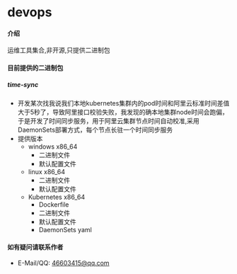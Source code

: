 # devops

#### 介绍
运维工具集合,非开源,只提供二进制包

#### 目前提供的二进制包
##### time-sync 
- 开发某次找我说我们本地kubernetes集群内的pod时间和阿里云标准时间差值大于5秒了，导致阿里接口校验失败，我发现的确本地集群node时间会跑偏，于是开发了时间同步服务，用于阿里云集群节点时间自动校准,采用DaemonSets部署方式，每个节点长驻一个时间同步服务
- 提供版本
  - windows x86_64
    - 二进制文件
    - 默认配置文件
  - linux x86_64
    - 二进制文件
    - 默认配置文件
  - Kubernetes x86_64
    - Dockerfile
    - 二进制文件
    - 默认配置文件
    - DaemonSets yaml
#### 如有疑问请联系作者
- E-Mail/QQ: 46603415@qq.com

